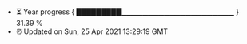 - ⏳ Year progress { █████████▁▁▁▁▁▁▁▁▁▁▁▁▁▁▁▁▁▁▁▁▁ } 31.39 %
- ⏰ Updated on Sun, 25 Apr 2021 13:29:19 GMT

